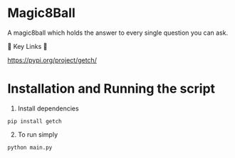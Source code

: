 # Magic8Ball

A magic8ball which  holds the answer to every single question you can ask.

🔗  Key Links 🔗

https://pypi.org/project/getch/

# Installation and Running the script
1. Install dependencies
```
pip install getch
```
2. To run simply
```
python main.py
```
